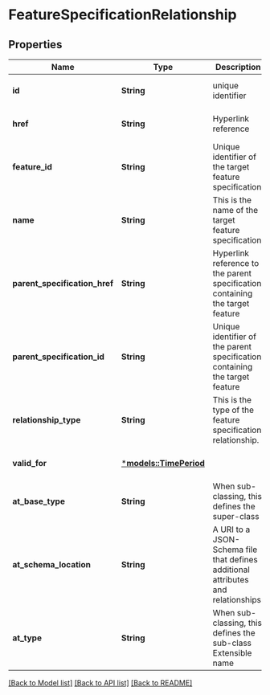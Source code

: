 # FeatureSpecificationRelationship

## Properties
Name | Type | Description | Notes
------------ | ------------- | ------------- | -------------
**id** | **String** | unique identifier | [optional] [default to None]
**href** | **String** | Hyperlink reference | [optional] [default to None]
**feature_id** | **String** | Unique identifier of the target feature specification. | [optional] [default to None]
**name** | **String** | This is the name of the target feature specification. | 
**parent_specification_href** | **String** | Hyperlink reference to the parent specification containing the target feature | [optional] [default to None]
**parent_specification_id** | **String** | Unique identifier of the parent specification containing the target feature | [optional] [default to None]
**relationship_type** | **String** | This is the type of the feature specification relationship. | 
**valid_for** | [***models::TimePeriod**](TimePeriod.md) |  | [optional] [default to None]
**at_base_type** | **String** | When sub-classing, this defines the super-class | [optional] [default to None]
**at_schema_location** | **String** | A URI to a JSON-Schema file that defines additional attributes and relationships | [optional] [default to None]
**at_type** | **String** | When sub-classing, this defines the sub-class Extensible name | [optional] [default to None]

[[Back to Model list]](../README.md#documentation-for-models) [[Back to API list]](../README.md#documentation-for-api-endpoints) [[Back to README]](../README.md)


